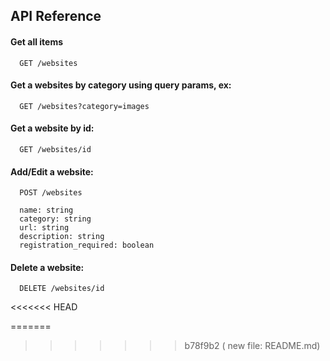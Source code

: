 
## API Reference

#### Get all items

```http
  GET /websites

```

#### Get a websites by category using query params, ex:

```http
  GET /websites?category=images

```

#### Get a website by id:

```http
  GET /websites/id
```

#### Add/Edit a website:

```http
  POST /websites
```
```http
  name: string
  category: string
  url: string
  description: string
  registration_required: boolean
```
#### Delete a website:

```http
  DELETE /websites/id
```


  


<<<<<<< HEAD

=======
>>>>>>> b78f9b2 (	new file:   README.md)
